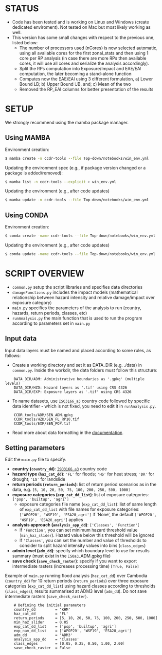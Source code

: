 # STATUS

- Code has been tested and is working on Linux and Windows (create dedicated enviroment). Not tested on Mac but most likely working as well.
- This version has some small changes with respect to the previous one, listed below:
  - The number of processors used (nCores) is now selected automatic, using all available cores for the first zonal_stats and then using 1 core per RP analysis (in case there are more RPs then available cores, it will use all cores and serialize the analysis accordingly).
  - Split the RPs computation into Exposure/Impact and EAE/EAI computation, the later becoming a stand-alone function
  - Computes now the EAE/EAI using 3 different formulation, a) Lower Bound LB; b) Upper Bound UB, and; c) Mean of the two
  - Removed the RP_EAI columns for better presentation of the results

# SETUP
We strongly recommend using the mamba package manager.

## Using MAMBA

Environment creation:

```bash
$ mamba create -n ccdr-tools --file Top-down/notebooks/win_env.yml
```

Updating the environment spec (e.g., if package version changed or a package is added/removed):

```bash
$ mamba list -n ccdr-tools --explicit > win_env.yml
```

Updating the environment (e.g., after code updates)

```bash
$ mamba update -n ccdr-tools --file Top-down/notebooks/win_env.yml
```

## Using CONDA

Environment creation:

```bash
$ conda create -name ccdr-tools --file Top-down/notebooks/win_env.yml
```

Updating the environment (e.g., after code updates)

```bash
$ conda update -name ccdr-tools --file Top-down/notebooks/win_env.yml
```

# SCRIPT OVERVIEW

- `common.py` setup the script libraries and specifies data directories
- `damageFunctions.py` includes the impact models (mathematical relationship between hazard intensity and relative damage/impact over exposure category)
- `main.py` specifies the parameters of the analysis to run (country, hazards, return periods, classes, etc)
- `runAnalysis.py` the main function that is used to run the program according to parameters set in `main.py`

## Input data

Input data layers must be named and placed according to some rules, as follows:

- Create a working directory and set it as DATA_DIR (e.g. ./data) in `common.py`.
  Inside the workdir, the data folders must follow this structure:
```
    DATA_DIR/ADM: Administrative boundaries as '.gpkg' (multiple levels)
    DATA_DIR/HZD: Hazard layers as '.tif' using CRS 4326
    DATA_DIR/EXP: Exposure layers as '.tif' using CRS 4326
```
- To name datasets, use [`ISO3166_a3`](https://en.wikipedia.org/wiki/ISO_3166-1_alpha-3) country code followed by specific data identifier - which is not fixed, you need to edit it in `runAnalysis.py`.
```
    CCDR_tools/ADM/SEN_ADM.gpkg
    CCDR_tools/HZD/SEN_FL_RP10.tif
    CCDR_tools/EXP/SEN_POP.tif
```
- Read more about data formatting in the [documentation](https://gfdrr.github.io/CCDR-tools/docs/tool-setup.html).

## Setting parameters

Edit the `main.py` file to specify:
- **country (`country_dd`)**: [`ISO3166_a3`](https://en.wikipedia.org/wiki/ISO_3166-1_alpha-3) country code
- **hazard type (`haz_cat_dd`)**: `'FL'` for floods; `'HS'` for heat stress; `'DR'` for drought; `'LS'` for landslide
- **return periods (`return_periods`)**: list of return period scenarios as in the data, e.g. `[5, 10, 20, 50, 75, 100, 200, 250, 500, 1000]`
- **exposure categories (`exp_cat_dd_list`)**: list of exposure categories: `['pop', 'builtup', 'agri']`
  - exposure categories file name (`exp_cat_dd_list`): list  of same length of `exp_cat_dd_list` with file names for exposure categories: `['WPOP20', 'WSF19', 'ESA20_agri']`
    If 'None', the default `['WPOP20', 'WSF19', 'ESA20_agri']` applies
- **analysis approach (`analysis_app_dd`)**: `['Classes', 'Function']`
  - If `'Function'`, you can set minimum hazard threshold value (`min_haz_slider`). Hazard value below this threshold will be ignored
  - If `'Classes'`,  you can set the number and value of thresholds to consider to split hazard intensity values into bins (`class_edges`)
- **admin level (`adm_dd`)**: specify which boundary level to use for results summary (must exist in the `ISOa3`_ADM.gpkg file)
- **save check (`save_check_raster`)**: specify if you want to export intermediate rasters (increases processing time) `[True, False]`

Example of `main.py` running flood analysis (`haz_cat_dd`) over Cambodia (`country_dd`) for 10 return periods (`return_periods`) over three exposure categories (`exp_cat_dd_list`) using hazard classes according to thresholds (`class_edges`); results summarised at ADM3 level (`adm_dd`). Do not save intermediate rasters (`save_check_raster`).
```
    # Defining the initial parameters
    country_dd         = 'KHM'
    haz_cat_dd         = 'FL'
    return_periods     = [5, 10, 20, 50, 75, 100, 200, 250, 500, 1000]
    min_haz_slider     = 0.05
    exp_cat_dd_list    = ['pop', 'builtup', 'agri']
    exp_nam_dd_list    = ['WPOP20', 'WSF19', 'ESA20_agri']
    adm_dd             = 'ADM3'
    analysis_app_dd    = 'Classes'
    class_edges        = [0.05, 0.25, 0.50, 1.00, 2.00]
    save_check_raster  = False
```
